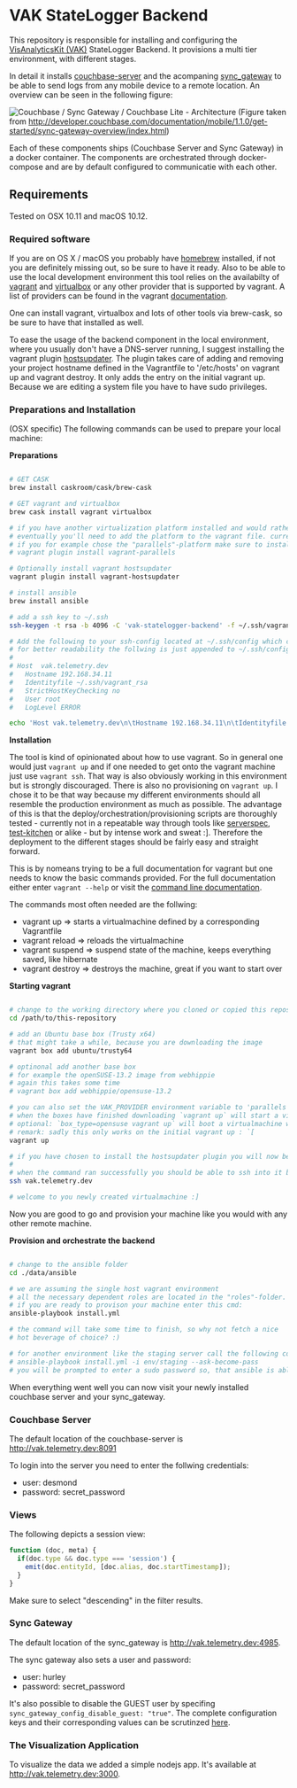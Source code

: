 # VAK StateLogger Backend

This repository is responsible for installing and configuring the [VisAnalyticsKit (VAK)](https://github.com/HPC-Group/VisAnalyticsKit) StateLogger Backend.
It provisions a multi tier environment, with different stages.

In detail it installs [couchbase-server](http://developer.couchbase.com/documentation/server/4.0/introduction/intro.html) and the acompaning [sync_gateway](http://developer.couchbase.com/documentation/mobile/1.1.0/get-started/sync-gateway-overview/index.html) to be able to send logs from any mobile device to a remote location. An overview can be seen in the following figure:

![Couchbase / Sync Gateway / Couchbase Lite - Architecture](http://images.cbauthx.com/Mobile/1.1.0/20150922-180958/sync-gateway.svg)
(Figure taken from http://developer.couchbase.com/documentation/mobile/1.1.0/get-started/sync-gateway-overview/index.html)

Each of these components ships (Couchbase Server and Sync Gateway) in a docker container. The components are orchestrated through docker-compose and are by default configured to
communicatie with each other.

## Requirements

Tested on OSX 10.11 and macOS 10.12. 

### Required software

If you are on OS X / macOS you probably have [homebrew](http://brew.sh/) installed, if not you are definitely missing out, so be sure to have it ready.
Also to be able to use the local development environment this tool relies on the availabilty of [vagrant](https://docs.vagrantup.com/v2/why-vagrant/index.html) and [virtualbox](https://www.virtualbox.org/) or any other provider that is supported by vagrant. A list of providers can be found in the vagrant [documentation](https://docs.vagrantup.com/v2/providers/index.html).

One can install vagrant, virtualbox and lots of other tools via brew-cask, so be sure to have that installed as well.

To ease the usage of the backend component in the local environment, where you usually don't have a DNS-server running, I suggest installing
the vagrant plugin [hostsupdater](https://github.com/cogitatio/vagrant-hostsupdater).  The plugin takes care of adding and removing your project hostname defined in the Vagrantfile to '/etc/hosts' on vagrant up and vagrant destroy. It only adds the entry on the initial vagrant up.
Because we are editing a system file you have to have sudo privileges.

### Preparations and Installation

(OSX specific) The following commands can be used to prepare your local machine:

__Preparations__

```bash

# GET CASK
brew install caskroom/cask/brew-cask

# GET vagrant and virtualbox 
brew cask install vagrant virtualbox 

# if you have another virtualization platform installed and would rather use that instead please check if vagrant supports said platform.
# eventually you'll need to add the platform to the vagrant file. currently only virtualbox and parallels are supported.
# if you for example chose the "parallels"-platform make sure to install the "vagrant-parallels" plugin
# vagrant plugin install vagrant-parallels

# Optionally install vagrant hostsupdater
vagrant plugin install vagrant-hostsupdater

# install ansible
brew install ansible

# add a ssh key to ~/.ssh
ssh-keygen -t rsa -b 4096 -C 'vak-statelogger-backend' -f ~/.ssh/vagrant_ssh

# Add the following to your ssh-config located at ~/.ssh/config which creates a ssh configuration entry.
# for better readability the follwing is just appended to ~/.ssh/config file
#
# Host  vak.telemetry.dev
#   Hostname 192.168.34.11
#   Identityfile ~/.ssh/vagrant_rsa
#   StrictHostKeyChecking no
#   User root
#   LogLevel ERROR

echo 'Host vak.telemetry.dev\n\tHostname 192.168.34.11\n\tIdentityfile ~/.ssh/vagrant_rsa\n\tStrictHostKeyChecking no\n\tUser root\n\tLogLevel ERROR \n\n' >> ~/.ssh/config

```

__Installation__

The tool is kind of opinionated about how to use vagrant. So in general one would just ```vagrant up``` and if one needed to get onto the vagrant machine just use ```vagrant ssh```. That way is also obviously working in this environment but is strongly discouraged. 
There is also no provisioning on ```vagrant up```. I chose it to be that way because my different environments should all resemble the production environment as much as possible. The advantage of this is that the deploy/orchestration/provisioning scripts are thoroughly tested - currently not in a repeatable way through tools like [serverspec](http://serverspec.org/), [test-kitchen](http://kitchen.ci/docs/getting-started/) or alike - but by intense work and sweat :]. Therefore the deployment to the different stages should be fairly easy and straight forward.

This is by nomeans trying to be a full documentation for vagrant but one needs to know the basic commands provided. For the full documentation either enter ```vagrant --help``` or visit the [command line documentation](https://docs.vagrantup.com/v2/cli/index.html).

The commands most often needed are the follwing:

- vagrant up => starts a virtualmachine defined by a corresponding Vagrantfile
- vagrant reload => reloads the virtualmachine
- vagrant suspend => suspend state of the machine, keeps everything saved, like hibernate
- vagrant destroy => destroys the machine, great if you want to start over

__Starting vagrant__

```bash

# change to the working directory where you cloned or copied this repository
cd /path/to/this-repository

# add an Ubuntu base box (Trusty x64)
# that might take a while, because you are downloading the image
vagrant box add ubuntu/trusty64

# optinonal add another base box
# for example the openSUSE-13.2 image from webhippie
# again this takes some time
# vagrant box add webhippie/opensuse-13.2

# you can also set the VAK_PROVIDER environment variable to 'parallels' to use that virtualization provider
# when the boxes have finished downloading `vagrant up` will start a virtualmachine with ubuntu/trusty64
# optional: `box_type=opensuse vagrant up` will boot a virtualmachine with opensuse-13.2
# remark: sadly this only works on the initial vagrant up : `[
vagrant up

# if you have chosen to install the hostsupdater plugin you will now be asked to enter your password.
#
# when the command ran successfully you should be able to ssh into it by just entering
ssh vak.telemetry.dev 

# welcome to you newly created virtualmachine :]
```

Now you are good to go and provision your machine like you would with any other remote machine.

__Provision and orchestrate the backend__

```bash

# change to the ansible folder 
cd ./data/ansible

# we are assuming the single host vagrant environment 
# all the necessary dependent roles are located in the "roles"-folder.
# if you are ready to provison your machine enter this cmd:
ansible-playbook install.yml

# the command will take some time to finish, so why not fetch a nice 
# hot beverage of choice? :)

# for another environment like the staging server call the following command:
# ansible-playbook install.yml -i env/staging --ask-become-pass
# you will be prompted to enter a sudo password so, that ansible is able to provision the machine

```

When everything went well you can now visit your newly installed couchbase server and your sync_gateway.


### Couchbase Server

The default location of the couchbase-server is http://vak.telemetry.dev:8091

To login into the server you need to enter the follwing credentials:

- user: desmond
- password: secret_password

### Views

The following depicts a session view:

```javascript
function (doc, meta) {
  if(doc.type && doc.type === 'session') {
    emit(doc.entityId, [doc.alias, doc.startTimestamp]);
  }
}
```
Make sure to select "descending" in the filter results.

### Sync Gateway

The default location of the sync_gateway is http://vak.telemetry.dev:4985.

The sync gateway also sets a user and password:

- user: hurley
- password: secret_password

It's also possible to disable the GUEST user by specifing ```sync_gateway_config_disable_guest: "true"```.
The complete configuration keys and their corresponding values can be scrutinzed [here](http://developer.couchbase.com/documentation/mobile/1.1.0/develop/guides/sync-gateway/configuring-sync-gateway/config-properties/index.html).

### The Visualization Application

To visualize the data we added a simple nodejs app.
It's available at http://vak.telemetry.dev:3000.
